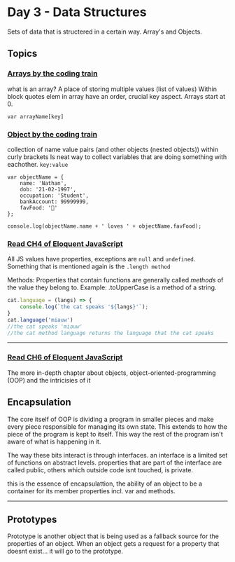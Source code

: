 # Day 3 - Data Structures

Sets of data that is structered in a certain way. Array's and Objects.
## Topics

### [Arrays by the coding train](https://www.youtube.com/watch?v=VIQoUghHSxU)

what is an array? A place of storing multiple values (list of values) Within block quotes
elem in array have an order, crucial key aspect. Arrays start at 0.
```
var arrayName[key]
```

### [Object by the coding train](https://www.youtube.com/watch?v=-e5h4IGKZRY)

collection of name value pairs (and other objects (nested objects)) within curly brackets
Is neat way to collect variables that are doing something with eachother. `key:value`

```
var objectName = {
    name: 'Nathan',
    dob: '21-02-1997',
    occupation: 'Student',
    bankAccount: 99999999,
    favFood: '🍜'
};

console.log(objectName.name + ' loves ' + objectName.favFood);
```

### [Read CH4 of Eloquent JavaScript](https://eloquentjavascript.net/04_data.html)
All JS values have properties, exceptions are `null` and `undefined`.
Something that is mentioned again is the `.length method`

Methods:
Properties that contain functions are generally called *methods* of the value they belong to. Example: .toUpperCase is a method of a string.
```jsx
cat.language = (langs) => {
    console.log(`the cat speaks '${langs}'`);
}
cat.language('miauw')
//the cat speaks 'miauw'
//the cat method language returns the language that the cat speaks
```
----

### [Read CH6 of Eloquent JavaScript](https://eloquentjavascript.net/06_object.html)

The more in-depth chapter about objects, object-oriented-programming (OOP) and the intricisies of it

## Encapsulation

The core itself of OOP is dividing a program in smaller pieces and make every piece responsible for managing its own state. This extends to how the piece of the program is kept to itself. This way the rest of the program isn't aware of what is happening in it.

The way these bits interact is through interfaces. an interface is a limited set of functions on abstract levels. properties that are part of the interface are called public, others which outside code isnt touched, is private.

this is the essence of encapsulattion, the ability of an object to be a container for its member properties incl. var and methods.

----
## Prototypes

Prototype is another object that is being used as a fallback source for the properties of an object.
When an object gets a request for a property that doesnt exist... it will go to the prototype.



